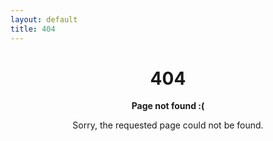 ```yaml
---
layout: default
title: 404
---
```


<div width="100%" style="text-align: center;">
<h1>404</h1>

<p><strong>Page not found :(</strong></p>

<p>Sorry, the requested page could not be found.</p>
</div>
